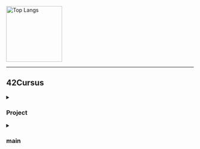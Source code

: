 <!--
<picture>
  <source media="(prefers-color-scheme: dark)" srcset="https://raw.githubusercontent.com/Gatoll/Gatoll/output/github-contribution-grid-snake-dark.svg">
  <source media="(prefers-color-scheme: light)" srcset="https://raw.githubusercontent.com/Gatoll/Gatoll/output/github-contribution-grid-snake.svg">
  <img alt="github contribution grid snake animation" src="https://raw.githubusercontent.com/Gatoll/Gatoll/output/github-contribution-grid-snake.svg">
</picture>
-->

  <img alt="Top Langs" height="150px" src="https://github-readme-stats.vercel.app/api/top-langs/?username=Gatoll&layout=compact&show_icons=true&theme=merko&title_color=00cc00" />
<!--  <img alt="github stats" height="150px" src="https://github-readme-stats.vercel.app/api?username=Gatoll&theme=merko&show_icons=ture&title_color=00cc00" />
 [![trophy](https://github-profile-trophy.vercel.app/?username=Gatoll&theme=matrix&column=5)](https://github.com/ryo-ma/github-profile-trophy) -->

---

## 42Cursus

 <!-- [![kaokazak's 42 stats](https://badge42.coday.fr/api/v2/clvkv4lpp3585701p4ami8i83a/stats?cursusId=21&coalitionId=309)](https://github.com/Coday-meric/badge42) -->
 
<details><summary><h3>Project</h3></summary>
<table>
  <tr>
    <th>Project</th>
    <th>Score</th>
  </tr>
  <tr>
    <td><a href="https://github.com/Gatoll/libft"><img src="https://github.com/Gatoll/42-project-badges/blob/main/badges/libftm.png"></a></td>
    <td><img src="https://github.com/Mori062/42/assets/110565242/fc7d4bc1-8688-4e8c-bbd8-257b21796088" alt="Libft Score" width="230"></td>
  </tr>
  <tr>
    <td><a href="https://github.com/Gatoll/ft_printf"><img src="https://github.com/Gatoll/42-project-badges/blob/main/badges/ft_printfe.png"></a></td>
    <td><img src="https://github.com/Mori062/42/assets/110565242/b222da77-329b-4622-8b30-01e82537c276" alt="ft_printf Score" width="230"></td>
  </tr>
  <tr>
    <td><a href="https://github.com/Gatoll/GetNextLine"><img src="https://github.com/Gatoll/42-project-badges/blob/main/badges/get_next_linem.png"></a></td>
    <td><img src="https://github.com/Mori062/42/assets/110565242/fc7d4bc1-8688-4e8c-bbd8-257b21796088" alt="get_next_line Score" width="230"></td>
  </tr>
  <tr>
    <td><img src="https://github.com/Gatoll/42-project-badges/blob/main/badges/born2beroote.png"></td>
    <td><img src="https://github.com/Mori062/42/assets/110565242/b222da77-329b-4622-8b30-01e82537c276" alt="Born2beroot Score" width="230"></td>
  </tr>
  <tr>
    <td><a href="https://github.com/Gatoll/minitalk"><img src="https://github.com/Gatoll/42-project-badges/blob/main/badges/minitalkm.png"></a></td>
    <td><img src="https://github.com/Mori062/42/assets/110565242/fc7d4bc1-8688-4e8c-bbd8-257b21796088" alt="minitalk Score" width="230"></td>
  </tr>
</table>
</details>

<details><summary><h3>main</h3></summary>
  <ul>
    <li><a href="https://github.com/Gatoll/ft_printf-main">ft_printf</a></li>
    <li><a href="https://github.com/Gatoll/gnl-main">gnl</a></li>
  </ul>
</details>
